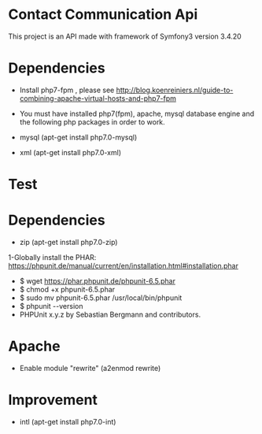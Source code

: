 Contact Communication Api
=========

This project is an API made with framework of Symfony3 version 3.4.20

Dependencies
=========
- Install php7-fpm , please see http://blog.koenreiniers.nl/guide-to-combining-apache-virtual-hosts-and-php7-fpm
- You must have installed php7(fpm), apache, mysql database engine and the following php packages in order to work.
 
 - mysql (apt-get install php7.0-mysql)
 - xml   (apt-get install php7.0-xml)
 

Test
=========
Dependencies
=========
 - zip (apt-get install php7.0-zip)


1-Globally install the PHAR: https://phpunit.de/manual/current/en/installation.html#installation.phar
- $ wget https://phar.phpunit.de/phpunit-6.5.phar
- $ chmod +x phpunit-6.5.phar
- $ sudo mv phpunit-6.5.phar /usr/local/bin/phpunit
- $ phpunit --version
- PHPUnit x.y.z by Sebastian Bergmann and contributors.


Apache
=========
- Enable module "rewrite" (a2enmod rewrite)

Improvement
=========
 - intl  (apt-get install php7.0-int)